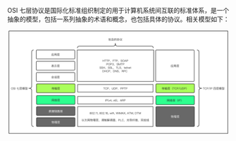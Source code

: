OSI 七层协议是国际化标准组织制定的用于计算机系统间互联的标准体系，是一个抽象的模型，包括一系列抽象的术语和概念，也包括具体的协议。相关模型如下：

![osi 七层模型](../../resource/osi-model.png)